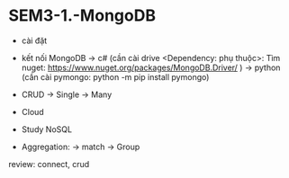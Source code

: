# SEM3-1.-MongoDB

- cài đặt
- kết nối MongoDB -> c# (cần cài drive <Dependency: phụ thuộc>: Tìm nuget: https://www.nuget.org/packages/MongoDB.Driver/ )
                  -> python (cần cài pymongo: python -m pip install pymongo)


- CRUD -> Single
       -> Many

- Cloud
- Study NoSQL
- Aggregation: -> match
               -> Group

review: connect, crud
